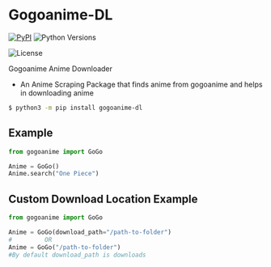 
# Gogoanime-DL
[![PyPI](https://img.shields.io/pypi/v/gogoanime-dl.svg)](https://pypi.python.org/pypi/gogoanime-dl)
![Python Versions](https://img.shields.io/pypi/pyversions/gogoanime-dl.svg)

![License](https://img.shields.io/github/license/AuraMoon55/gogoanime-dl.svg)

Gogoanime Anime Downloader

- An Anime Scraping Package that finds anime from gogoanime and helps in downloading anime


```bash
$ python3 -m pip install gogoanime-dl
```

## Example
```python
from gogoanime import GoGo

Anime = GoGo()
Anime.search("One Piece")
```

## Custom Download Location Example
```python
from gogoanime import GoGo

Anime = GoGo(download_path="/path-to-folder")
#         OR
Anime = GoGo("/path-to-folder")
#By default download_path is downloads
```
